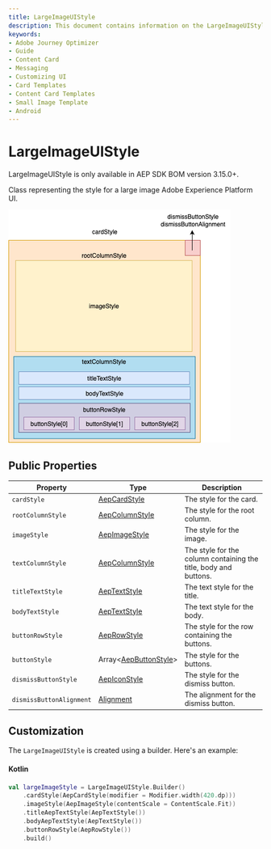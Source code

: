 ```yaml
---
title: LargeImageUIStyle
description: This document contains information on the LargeImageUIStyle class.
keywords:
- Adobe Journey Optimizer
- Guide
- Content Card
- Messaging
- Customizing UI
- Card Templates
- Content Card Templates
- Small Image Template
- Android
---
```


# LargeImageUIStyle

<InlineAlert variant="info" slots="text"/>

LargeImageUIStyle is only available in AEP SDK BOM version 3.15.0+.

Class representing the style for a large image Adobe Experience Platform UI.

![Large Image Card Composeable Layout](<../../../assets/Android/large-image-card-layout.png>)

## Public Properties

| Property                 | Type                                                         | Description                                                  |
| ------------------------ | ------------------------------------------------------------ | ------------------------------------------------------------ |
| `cardStyle`              | [AepCardStyle](./aepcardstyle.md)                            | The style for the card.                                      |
| `rootColumnStyle`        | [AepColumnStyle](./aepcolumnstyle.md)                        | The style for the root column.                               |
| `imageStyle`             | [AepImageStyle](./aepimagestyle.md)                          | The style for the image.                                     |
| `textColumnStyle`        | [AepColumnStyle](./aepcolumnstyle.md)                        | The style for the column containing the title, body and buttons. |
| `titleTextStyle`         | [AepTextStyle](./aeptextstyle.md)                            | The text style for the title.                                |
| `bodyTextStyle`          | [AepTextStyle](./aeptextstyle.md)                            | The text style for the body.                                 |
| `buttonRowStyle`         | [AepRowStyle](./aeprowstyle.md)                              | The style for the row containing the buttons.                |
| `buttonStyle`            | Array<[AepButtonStyle](./aepbuttonstyle.md)>                 | The style for the buttons.                                   |
| `dismissButtonStyle`     | [AepIconStyle](./aepiconstyle.md)                            | The style for the dismiss button.                            |
| `dismissButtonAlignment` | [Alignment](https://developer.android.com/reference/kotlin/androidx/compose/ui/Alignment) | The alignment for the dismiss button.                        |

## Customization

The `LargeImageUIStyle` is created using a builder. Here's an example:

<CodeBlock slots="heading, code" repeat="1" languages="Kotlin" />

#### Kotlin

```kotlin
val largeImageStyle = LargeImageUIStyle.Builder()
    .cardStyle(AepCardStyle(modifier = Modifier.width(420.dp)))
    .imageStyle(AepImageStyle(contentScale = ContentScale.Fit))
    .titleAepTextStyle(AepTextStyle())
    .bodyAepTextStyle(AepTextStyle())
    .buttonRowStyle(AepRowStyle())
    .build()
```

